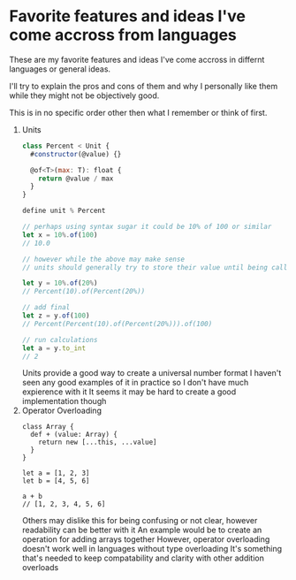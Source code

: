 # Favorite features and ideas I've come accross from languages

These are my favorite features and ideas I've come accross in differnt languages or general ideas.

I'll try to explain the pros and cons of them and why I personally like them while they might not be objectively good.

This is in no specific order other then what I remember or think of first.

1. Units
    ```js
    class Percent < Unit {
      #constructor(@value) {}

      @of<T>(max: T): float {
        return @value / max
      }
    }

    define unit % Percent

    // perhaps using syntax sugar it could be 10% of 100 or similar
    let x = 10%.of(100)
    // 10.0

    // however while the above may make sense
    // units should generally try to store their value until being called to an int like so

    let y = 10%.of(20%)
    // Percent(10).of(Percent(20%))

    // add final
    let z = y.of(100)
    // Percent(Percent(10).of(Percent(20%))).of(100)

    // run calculations
    let a = y.to_int
    // 2
    ```
    Units provide a good way to create a universal number format
    I haven't seen any good examples of it in practice so I don't have much expierence with it
    It seems it may be hard to create a good implementation though
2. Operator Overloading
    ```
    class Array {
      def + (value: Array) {
        return new [...this, ...value]
      }
    }

    let a = [1, 2, 3]
    let b = [4, 5, 6]

    a + b
    // [1, 2, 3, 4, 5, 6]
    ```
    Others may dislike this for being confusing or not clear, however readability can be better with it
    An example would be to create an operation for adding arrays together
    However, operator overloading doesn't work well in languages without type overloading
    It's something that's needed to keep compatability and clarity with other addition overloads
    
